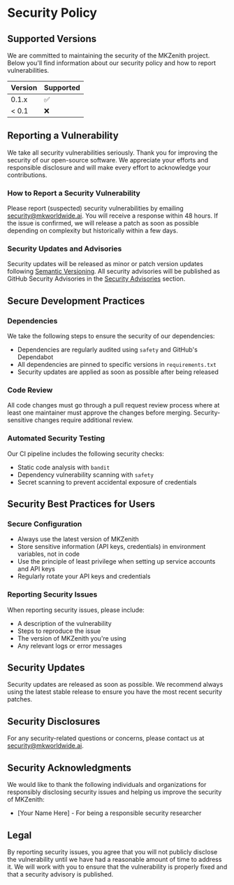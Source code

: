 # Security Policy

## Supported Versions

We are committed to maintaining the security of the MKZenith project. Below you'll find information about our security policy and how to report vulnerabilities.

| Version | Supported          |
| ------- | ------------------ |
| 0.1.x   | :white_check_mark: |
| < 0.1   | :x:                |

## Reporting a Vulnerability

We take all security vulnerabilities seriously. Thank you for improving the security of our open-source software. We appreciate your efforts and responsible disclosure and will make every effort to acknowledge your contributions.

### How to Report a Security Vulnerability

Please report (suspected) security vulnerabilities by emailing security@mkworldwide.ai. You will receive a response within 48 hours. If the issue is confirmed, we will release a patch as soon as possible depending on complexity but historically within a few days.

### Security Updates and Advisories

Security updates will be released as minor or patch version updates following [Semantic Versioning](https://semver.org/). All security advisories will be published as GitHub Security Advisories in the [Security Advisories](https://github.com/MKWorldWide/MKZenith/security/advisories) section.

## Secure Development Practices

### Dependencies

We take the following steps to ensure the security of our dependencies:
- Dependencies are regularly audited using `safety` and GitHub's Dependabot
- All dependencies are pinned to specific versions in `requirements.txt`
- Security updates are applied as soon as possible after being released

### Code Review

All code changes must go through a pull request review process where at least one maintainer must approve the changes before merging. Security-sensitive changes require additional review.

### Automated Security Testing

Our CI pipeline includes the following security checks:
- Static code analysis with `bandit`
- Dependency vulnerability scanning with `safety`
- Secret scanning to prevent accidental exposure of credentials

## Security Best Practices for Users

### Secure Configuration

- Always use the latest version of MKZenith
- Store sensitive information (API keys, credentials) in environment variables, not in code
- Use the principle of least privilege when setting up service accounts and API keys
- Regularly rotate your API keys and credentials

### Reporting Security Issues

When reporting security issues, please include:
- A description of the vulnerability
- Steps to reproduce the issue
- The version of MKZenith you're using
- Any relevant logs or error messages

## Security Updates

Security updates are released as soon as possible. We recommend always using the latest stable release to ensure you have the most recent security patches.

## Security Disclosures

For any security-related questions or concerns, please contact us at security@mkworldwide.ai.

## Security Acknowledgments

We would like to thank the following individuals and organizations for responsibly disclosing security issues and helping us improve the security of MKZenith:

- [Your Name Here] - For being a responsible security researcher

## Legal

By reporting security issues, you agree that you will not publicly disclose the vulnerability until we have had a reasonable amount of time to address it. We will work with you to ensure that the vulnerability is properly fixed and that a security advisory is published.
